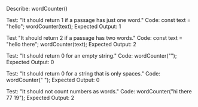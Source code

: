 Describe: wordCounter()

Test: "It should return 1 if a passage has  just one word."
Code:
const text = "hello";
wordCounter(text);
Expected Output: 1

Test "It should return 2 if a passage has two words."
Code: 
const text = "hello there";
wordCounter(text);
Expected Output: 2

Test: "It should return 0 for an empty string."
Code: wordCounter("");
Expected Output: 0

Test: "It should return 0 for a string that is only spaces."
Code: wordCounter("            ");
Expected Output: 0

Test: "It should not count numbers as words."
Code: wordCounter("hi there 77 19");
Expected Output: 2